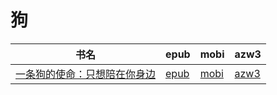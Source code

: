 # 狗

| 书名 | epub | mobi | azw3 |
| --- | --- | --- | --- |
| [一条狗的使命：只想陪在你身边](http://ct.dalanmei.com/f/31084289-572128931-1c0b51) | [epub](http://ct.dalanmei.com/f/31084289-572128931-1c0b51) | [mobi](http://ct.dalanmei.com/f/31084289-571627075-bb015f) | [azw3](http://ct.dalanmei.com/f/31084289-572188942-e9a301) |
